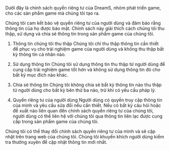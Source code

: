 Dưới đây là chính sách quyền riêng tư của DreamS, nhóm phát triển game, cho các sản phẩm game mà chúng tôi tạo ra.

Chúng tôi cam kết bảo vệ quyền riêng tư của người dùng và đảm bảo rằng thông tin của họ được bảo mật. Chính sách này giải thích cách chúng tôi thu thập, sử dụng và chia sẻ thông tin trong sản phẩm game của chúng tôi.

1. Thông tin chúng tôi thu thập
Chúng tôi chỉ thu thập thông tin cần thiết để phục vụ cho trải nghiệm game của người dùng và không thu thập bất kỳ thông tin cá nhân nào.

2. Sử dụng thông tin
Chúng tôi sử dụng thông tin thu thập từ người dùng để cung cấp trải nghiệm game tốt hơn và không sử dụng thông tin đó cho bất kỳ mục đích nào khác.

3. Chia sẻ thông tin
Chúng tôi không chia sẻ bất kỳ thông tin nào thu thập từ người dùng cho bất kỳ bên thứ ba nào, trừ khi có yêu cầu pháp lý.

4. Quyền riêng tư của người dùng
Người dùng có quyền truy cập thông tin của mình và yêu cầu sửa đổi nếu cần thiết. Nếu có bất kỳ câu hỏi hoặc đề xuất nào liên quan đến chính sách quyền riêng tư của chúng tôi, người dùng có thể liên hệ với chúng tôi qua thông tin liên lạc được cung cấp trong sản phẩm game của chúng tôi.

Chúng tôi có thể thay đổi chính sách quyền riêng tư của mình và sẽ cập nhật trên trang web của chúng tôi. Chúng tôi khuyến khích người dùng kiểm tra thường xuyên để cập nhật thông tin mới nhất.
